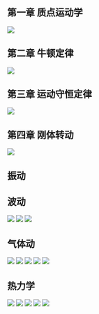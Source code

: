 ## 第一章 质点运动学
![](Pasted%20image%2020220621152948.png)

## 第二章 牛顿定律
![](Pasted%20image%2020220621153759.png)

## 第三章 运动守恒定律
![](Pasted%20image%2020220621165656.png)

## 第四章 刚体转动
![](Pasted%20image%2020220621184638.png)

## 振动

## 波动
![](Pasted%20image%2020220621220809.png)
![](Pasted%20image%2020220621220745.png)
![](Pasted%20image%2020220621220717.png)

## 气体动
![](Pasted%20image%2020220621220629.png)
![](Pasted%20image%2020220621221537.png)
![](Pasted%20image%2020220621221817.png)
![](Pasted%20image%2020220621222544.png)
![](Pasted%20image%2020220621222725.png)

## 热力学
![](Pasted%20image%2020220621224149.png)
![](Pasted%20image%2020220621225636.png)
![](Pasted%20image%2020220621225922.png)
![](Pasted%20image%2020220621231052.png)
![](Pasted%20image%2020220621231103.png)